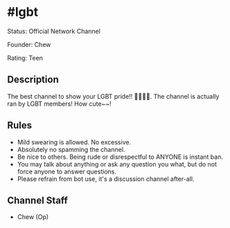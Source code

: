 # #lgbt

Status: Official Network Channel

Founder: Chew

Rating: Teen

<!-- Add your channel info here -->

## Description

The best channel to show your LGBT pride!! 🏳️‍🌈🏳️‍🌈. The channel is actually ran by LGBT members! How cute~~!

## Rules

- Mild swearing is allowed. No excessive.
- Absolutely no spamming the channel.
- Be nice to others. Being rude or disrespectful to ANYONE is instant ban.
- You may talk about anything or ask any question you what, but do not force anyone to answer questions.
- Please refrain from bot use, it's a discussion channel after-all.

## Channel Staff

- Chew (Op)

